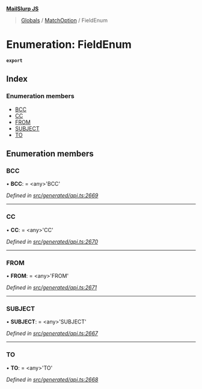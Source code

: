 **[MailSlurp JS](../README.md)**

> [Globals](../README.md) / [MatchOption](../modules/matchoption.md) / FieldEnum

# Enumeration: FieldEnum

**`export`** 

## Index

### Enumeration members

* [BCC](matchoption.fieldenum.md#bcc)
* [CC](matchoption.fieldenum.md#cc)
* [FROM](matchoption.fieldenum.md#from)
* [SUBJECT](matchoption.fieldenum.md#subject)
* [TO](matchoption.fieldenum.md#to)

## Enumeration members

### BCC

•  **BCC**:  = \<any>'BCC'

*Defined in [src/generated/api.ts:2669](https://github.com/mailslurp/mailslurp-client/blob/67ec74c/src/generated/api.ts#L2669)*

___

### CC

•  **CC**:  = \<any>'CC'

*Defined in [src/generated/api.ts:2670](https://github.com/mailslurp/mailslurp-client/blob/67ec74c/src/generated/api.ts#L2670)*

___

### FROM

•  **FROM**:  = \<any>'FROM'

*Defined in [src/generated/api.ts:2671](https://github.com/mailslurp/mailslurp-client/blob/67ec74c/src/generated/api.ts#L2671)*

___

### SUBJECT

•  **SUBJECT**:  = \<any>'SUBJECT'

*Defined in [src/generated/api.ts:2667](https://github.com/mailslurp/mailslurp-client/blob/67ec74c/src/generated/api.ts#L2667)*

___

### TO

•  **TO**:  = \<any>'TO'

*Defined in [src/generated/api.ts:2668](https://github.com/mailslurp/mailslurp-client/blob/67ec74c/src/generated/api.ts#L2668)*
